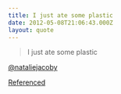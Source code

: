 ```yaml
---
title: I just ate some plastic
date: 2012-05-08T21:06:43.000Z
layout: quote
---
```


> I just ate some plastic

[@nataliejacoby](https://twitter.com/nataliejacoby)

[Referenced](http://www.theatlanticwire.com/entertainment/2012/04/sasha-frere-jones-what-i-read/50858/)
